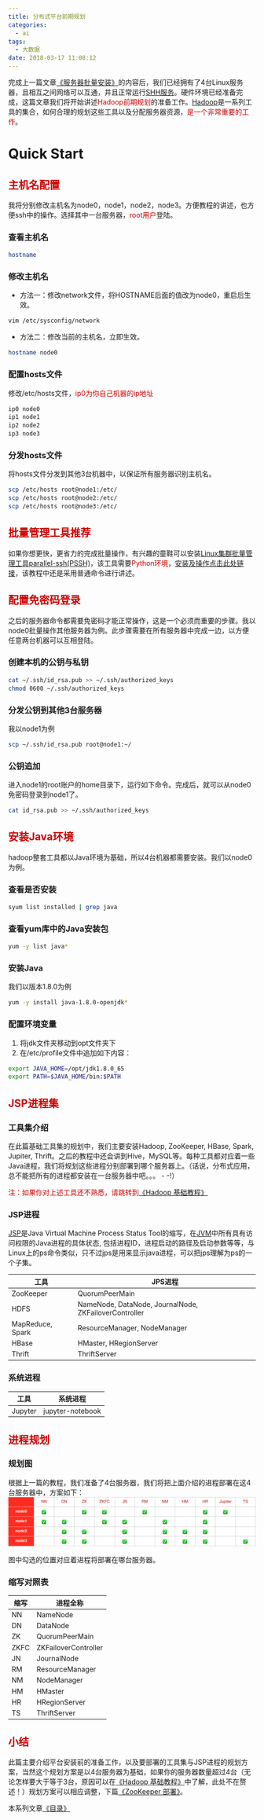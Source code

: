 ```yaml
---
title: 分布式平台前期规划
categories:
  - ai
tags:
  - 大数据
date: 2018-03-17 11:08:12
---
```

完成上一篇文章[《服务器批量安装》](/ai/hadoop-servers/)的内容后，我们已经拥有了4台Linux服务器，且相互之间网络可以互通，并且正常运行[SHH服务](https://baike.baidu.com/item/ssh/10407?fr=aladdin)。硬件环境已经准备完成，这篇文章我们将开始讲述<font color=#c00>Hadoop前期规划</font>的准备工作。[Hadoop](https://baike.baidu.com/item/Hadoop/3526507?fr=aladdin)是一系列工具的集合，如何合理的规划这些工具以及分配服务器资源，<font color=#c00>是一个非常重要的工作</font>。

# Quick Start

## <font color=#c00>主机名配置</font>

我将分别修改主机名为node0，node1，node2，node3。方便教程的讲述，也方便ssh中的操作。选择其中一台服务器，<font color=#c00>root用户</font>登陆。

<!--more-->

### 查看主机名

``` bash
hostname
```

### 修改主机名

- 方法一：修改network文件，将HOSTNAME后面的值改为node0，重启后生效。


``` bash
vim /etc/sysconfig/network
```

- 方法二：修改当前的主机名，立即生效。


``` bash
hostname node0
```

### 配置hosts文件

修改/etc/hosts文件，<font color=#c00>ip0为你自己机器的ip地址</font>

``` bash
ip0 node0
ip1 node1
ip2 node2
ip3 node3 
```

### 分发hosts文件

将hosts文件分发到其他3台机器中，以保证所有服务器识别主机名。

``` bash
scp /etc/hosts root@node1:/etc/
scp /etc/hosts root@node2:/etc/
scp /etc/hosts root@node3:/etc/
```

## <font color=#c00>批量管理工具推荐</font>

如果你想更快，更省力的完成批量操作，有兴趣的童鞋可以安装[Linux集群批量管理工具parallel-ssh(PSSH)](http://www.theether.org/pssh/)，该工具需要<font color=#c00>Python环境</font>，[安装及操作点击此处链接](http://man.linuxde.net/pssh)，该教程中还是采用普通命令进行讲述。

## <font color=#c00>配置免密码登录</font>

之后的服务器命令都需要免密码才能正常操作，这是一个必须而重要的步骤。我以node0批量操作其他服务器为例。此步骤需要在所有服务器中完成一边，以方便任意两台机器可以互相登陆。

### 创建本机的公钥与私钥

``` bash
cat ~/.ssh/id_rsa.pub >> ~/.ssh/authorized_keys
chmod 0600 ~/.ssh/authorized_keys
```

### 分发公钥到其他3台服务器

我以node1为例

``` bash
scp ~/.ssh/id_rsa.pub root@node1:~/
```

### 公钥追加

进入node1的root账户的home目录下，运行如下命令。完成后，就可以从node0免密码登录到node1了。

``` bash
cat id_rsa.pub >> ~/.ssh/authorized_keys
```

## <font color=#c00>安装Java环境</font>

hadoop整套工具都以Java环境为基础，所以4台机器都需要安装。我们以node0为例。

### 查看是否安装

``` bash
syum list installed | grep java
```

### 查看yum库中的Java安装包

``` bash
yum -y list java*
```

### 安装Java

我们以版本1.8.0为例

``` bash
yum -y install java-1.8.0-openjdk*
```

### 配置环境变量

1. 将jdk文件夹移动到opt文件夹下
2. 在/etc/profile文件中追加如下内容：

``` bash
export JAVA_HOME=/opt/jdk1.8.0_65
export PATH=$JAVA_HOME/bin:$PATH
```

## <font color=#c00>JSP进程集</font>

### 工具集介绍

在此篇基础工具集的规划中，我们主要安装Hadoop, ZooKeeper, HBase, Spark, Jupiter, Thrift。之后的教程中还会讲到Hive，MySQL等。每种工具都对应着一些Java进程，我们将规划这些进程分别部署到哪个服务器上。（话说，分布式应用，总不能把所有的进程都安装在一台服务器中吧。。。 - -!）

<font color=#c00>注：如果你对上述工具还不熟悉，请跳转到[《Hadoop 基础教程》](/ai/hadoop-tutorial/)</font>

### JSP进程

[JSP](https://www.cnblogs.com/wzyxidian/p/5314148.html)是Java Virtual Machine Process Status Tool的缩写，在[JVM](https://baike.baidu.com/item/JVM/2902369?fr=aladdin)中所有具有访问权限的Java进程的具体状态, 包括进程ID，进程启动的路径及启动参数等等，与Linux上的ps命令类似，只不过jps是用来显示java进程，可以把jps理解为ps的一个子集。

| 工具             | JPS进程                              |
| ---------------- | ------------------------------------ |
| ZooKeeper        | QuorumPeerMain |
| HDFS             | NameNode, DataNode, JournalNode, ZKFailoverController      |
| MapReduce, Spark | ResourceManager, NodeManager         |
| HBase            | HMaster,  HRegionServer              |
| Thrift           | ThriftServer                         |

### 系统进程

| 工具 | 系统进程 |
| ---- | -------- |
| Jupyter     | jupyter-notebook |

## <font color=#c00>进程规划</font>

### 规划图

根据上一篇的教程，我们准备了4台服务器，我们将把上面介绍的进程部署在这4台服务器中，方案如下：
![planning](/images/post/ai/hdp12.jpg)

图中勾选的位置对应着进程将部署在哪台服务器。

### 缩写对照表


| 缩写 | 进程全称             |
| ---- | -------------------- |
| NN   | NameNode             |
| DN   | DataNode             |
| ZK   | QuorumPeerMain       |
| ZKFC | ZKFailoverController |
| JN   | JournalNode          |
| RM   | ResourceManager      |
| NM   | NodeManager          |
| HM   | HMaster              |
| HR   | HRegionServer        |
| TS   | ThriftServer         |

## <font color=#c00>小结</font>

此篇主要介绍平台安装前的准备工作，以及要部署的工具集与JSP进程的规划方案，当然这个规划方案是以4台服务器为基础，如果你的服务器数量超过4台（无论怎样要大于等于3台，原因可以在[《Hadoop 基础教程》](/ai/hadoop-tutorial/)中了解，此处不在赘述！）规划方案可以相应调整，下篇[《ZooKeeper 部署》](/ai/hadoop-zkp/)。

本系列文章[《目录》](/ai/hadoop-start/)